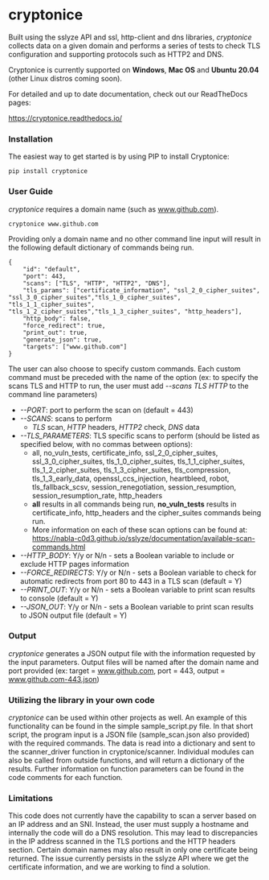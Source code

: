 # cryptonice
Built using the sslyze API and ssl, http-client and dns libraries, _cryptonice_ collects data on a given domain and performs a series of tests to check TLS configuration and supporting protocols such as HTTP2 and DNS.

Cryptonice is currently supported on **Windows**, **Mac OS** and **Ubuntu 20.04** (other Linux distros coming soon).

For detailed and up to date documentation, check out our ReadTheDocs pages:

https://cryptonice.readthedocs.io/


### Installation

The easiest way to get started is by using PIP to install Cryptonice:

`pip install cryptonice`

### User Guide

_cryptonice_ requires a domain name (such as www.github.com).

`cryptonice www.github.com`

Providing only a domain name and no other command line input will result in the following default dictionary of commands being run.

    {
	    "id": "default",
	    "port": 443,
	    "scans": ["TLS", "HTTP", "HTTP2", "DNS"],
	    "tls_params": ["certificate_information", "ssl_2_0_cipher_suites", "ssl_3_0_cipher_suites","tls_1_0_cipher_suites", "tls_1_1_cipher_suites", "tls_1_2_cipher_suites","tls_1_3_cipher_suites", "http_headers"],
	    "http_body": false,
	    "force_redirect": true,
	    "print_out": true,
	    "generate_json": true,
	    "targets": ["www.github.com"]
    }

The user can also choose to specify custom commands. Each custom command must be preceded with the name of the option (ex: to specify the scans TLS and HTTP to run, the user must add _--scans TLS HTTP_ to the command line parameters)
- _--PORT_: port to perform the scan on (default = 443)
- _--SCANS_: scans to perform
    - _TLS_ scan, _HTTP_ headers, _HTTP2_ check, _DNS_ data
- _--TLS_PARAMETERS_: TLS specific scans to perform (should be listed as specified below, with no commas between options):
    - all, no_vuln_tests, certificate_info, ssl_2_0_cipher_suites, ssl_3_0_cipher_suites, tls_1_0_cipher_suites,
      tls_1_1_cipher_suites, tls_1_2_cipher_suites, tls_1_3_cipher_suites, tls_compression,
      tls_1_3_early_data, openssl_ccs_injection, heartbleed, robot, tls_fallback_scsv,
      session_renegotiation, session_resumption, session_resumption_rate, http_headers
    - **all** results in all commands being run, **no_vuln_tests** results in certificate_info, http_headers and the cipher_suites commands being run.
    - More information on each of these scan options can be found at: https://nabla-c0d3.github.io/sslyze/documentation/available-scan-commands.html
- _--HTTP_BODY_: Y/y or N/n - sets a Boolean variable to include or exclude HTTP pages information
- _--FORCE_REDIRECTS_: Y/y or N/n - sets a Boolean variable to check for automatic redirects from port 80 to 443 in a TLS scan (default = Y)
- _--PRINT_OUT_: Y/y or N/n - sets a Boolean variable to print scan results to console (default = Y)
- _--JSON_OUT_: Y/y or N/n - sets a Boolean variable to print scan results to JSON output file (default = Y)

### Output
_cryptonice_ generates a JSON output file with the information requested by the input parameters. Output files will be named after the domain name and port provided (ex: target = www.github.com, port = 443, output = www.github.com-443.json)


### Utilizing the library in your own code
_cryptonice_ can be used within other projects as well. An example of this functionality can be found in the simple sample_script.py file. In that short script, the program input is a JSON file (sample_scan.json also provided) with the required commands. The data is read into a dictionary and sent to the scanner_driver function in cryptonice/scanner. Individual modules can also be called from outside functions, and will return a dictionary of the results. Further information on function parameters can be found in the code comments for each function.


### Limitations
This code does not currently have the capability to scan a server based on an IP address and an SNI. Instead, the user must supply a hostname and internally the code will do a DNS resolution. This may lead to discrepancies in the IP address scanned in the TLS portions and the HTTP headers section. Certain domain names may also result in only one certificate being returned. The issue currently persists in the sslyze API where we get the certificate information, and we are working to find a solution.

